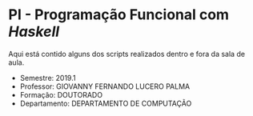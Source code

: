 # PI - Programação Funcional com *Haskell*
Aqui está contido alguns dos scripts realizados
dentro e fora da sala de aula. 

- Semestre: 2019.1
- Professor: GIOVANNY FERNANDO LUCERO PALMA
- Formação: DOUTORADO
- Departamento: DEPARTAMENTO DE COMPUTAÇÃO
